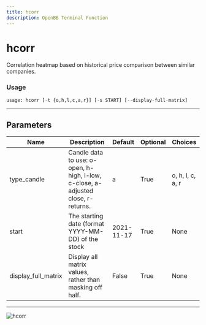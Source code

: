 ```yaml
---
title: hcorr
description: OpenBB Terminal Function
---
```


# hcorr

Correlation heatmap based on historical price comparison between similar companies.

### Usage 
```python
usage: hcorr [-t {o,h,l,c,a,r}] [-s START] [--display-full-matrix]
```
---
## Parameters

| Name | Description | Default | Optional | Choices |
| ---- | ----------- | ------- | -------- | ------- |
| type_candle | Candle data to use: o-open, h-high, l-low, c-close, a-adjusted close, r-returns. | a | True | o, h, l, c, a, r |
| start | The starting date (format YYYY-MM-DD) of the stock | 2021-11-17 | True | None |
| display_full_matrix | Display all matrix values, rather than masking off half. | False | True | None |
---
![hcorr](https://user-images.githubusercontent.com/46355364/154073186-45336f5f-85e1-4cb9-9307-9694295b1f80.png)

